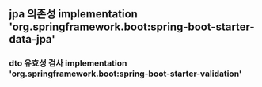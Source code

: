 
## jpa 의존성 implementation 'org.springframework.boot:spring-boot-starter-data-jpa'
### dto 유효성 검사 implementation 'org.springframework.boot:spring-boot-starter-validation'

